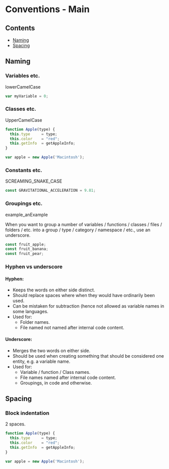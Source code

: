 # Conventions - Main

## Contents

  * [Naming](#naming)
  * [Spacing](#spacing)

## Naming

### Variables etc.

lowerCamelCase

```javascript
var myVariable = 0;
```

### Classes etc.

UpperCamelCase

```javascript
function Apple(type) {
  this.type     = type;
  this.color    = "red";
  this.getInfo  = getAppleInfo;
}

var apple = new Apple('Macintosh');
```

### Constants etc.

SCREAMING_SNAKE_CASE

```javascript
const GRAVITATIONAL_ACCELERATION = 9.81;
```

### Groupings etc.

example_anExample

When you want to group a number of variables / functions / classes / files /
folders / etc. into a group / type / category / namespace / etc., use an
underscore.

```javascript
const fruit_apple;
const fruit_banana;
const fruit_pear;
```

### Hyphen vs underscore

#### Hyphen:

- Keeps the words on either side distinct.
- Should replace spaces where when they would have ordinarily been used.
- Can be mistaken for subtraction (hence not allowed as variable names in some languages.
- Used for:
  - Folder names.
  - File named not named after internal code content.

#### Underscore:

- Merges the two words on either side.
- Should be used when creating something that should be considered one entity, e.g. a variable name.
- Used for:
  - Variable / function / Class names.
  - File names named after internal code content.
  - Groupings, in code and otherwise.

## Spacing

### Block indentation

2 spaces.

```javascript
function Apple(type) {
  this.type     = type;
  this.color    = "red";
  this.getInfo  = getAppleInfo;
}

var apple = new Apple('Macintosh');
```
